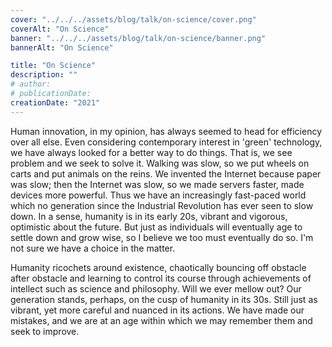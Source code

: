 ```yaml
---
cover: "../../../assets/blog/talk/on-science/cover.png"
coverAlt: "On Science"
banner: "../../../assets/blog/talk/on-science/banner.png"
bannerAlt: "On Science"

title: "On Science"
description: ""
# author:
# publicationDate:
creationDate: "2021"
---
```


Human innovation, in my opinion, has always seemed to head for efficiency over all else. Even considering contemporary interest in 'green' technology, we have always looked for a better way to do things. That is, we see problem and we seek to solve it. Walking was slow, so we put wheels on carts and put animals on the reins. We invented the Internet because paper was slow; then the Internet was slow, so we made servers faster, made devices more powerful. Thus we have an increasingly fast-paced world which no generation since the Industrial Revolution has ever seen to slow down. In a sense, humanity is in its early 20s, vibrant and vigorous, optimistic about the future. But just as individuals will eventually age to settle down and grow wise, so I believe we too must eventually do so. I'm not sure we have a choice in the matter.

Humanity ricochets around existence, chaotically bouncing off obstacle after obstacle and learning to control its course through achievements of intellect such as science and philosophy. Will we ever mellow out? Our generation stands, perhaps, on the cusp of humanity in its 30s. Still just as vibrant, yet more careful and nuanced in its actions. We have made our mistakes, and we are at an age within which we may remember them and seek to improve.